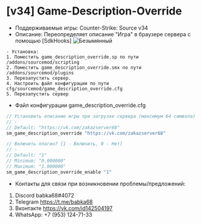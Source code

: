 # [v34] Game-Description-Override
- Поддерживаемые игры: Counter-Strike: Source v34
- Описание: Переопределяет описание "Игра" в браузере сервера с помощью [SdkHooks]
![Безымянный](https://user-images.githubusercontent.com/30433617/224513288-0d3c0320-0614-4485-b028-c077f78d743e.png)

```cp
- Установка:
1. Поместить game_description_override.sp по пути /addons/sourcemod/scripting 
2. Поместить game_description_override.smx по пути /addons/sourcemod/plugins
3. Перезапустить сервер.
4. Настроить файл конфигурации по пути cfg/sourcemod/game_description_override.cfg
5. Перезапустить сервер
```
- Файл конфигурации game_description_override.cfg
```cpp
// Установить описание игры при загрузке сервера (максимум 64 символа)
// -
// Default: "https://vk.com/zakazserver68"
sm_game_description_override "https://vk.com/zakazserver68"

// Включить плагин? [1 - Включить, 0 - Нет]
// -
// Default: "1"
// Minimum: "0.000000"
// Maximum: "1.000000"
sm_game_description_override_enable "1"
```
- Контакты для связи при возникновении проблемы/предложений:

1. Discord babka68#4072
2. Telegram https://t.me/babka68
3. Вконтакте https://vk.com/id142504197
4. WhatsApp: +7 (953) 124-71-33
